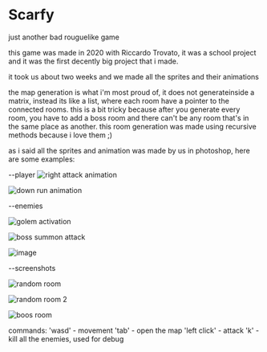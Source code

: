 # Scarfy
just another bad rouguelike game

this game was made in 2020 with Riccardo Trovato, it was a school project and it was the first decently big project that i made.

it took us about two weeks and we made all the sprites and their animations

the map generation is what i'm most proud of, it does not generateinside a matrix, instead its like a list, where each room have a pointer to the connected rooms.
this is a bit tricky because after you generate every room, you have to add a boss room and there can't be any room that's in the same place as another.
this room generation was made using recursive methods because i love them ;)

as i said all the sprites and animation was made by us in photoshop, here are some examples:

--player
![right attack animation](https://i.ibb.co/WpNgxgy/image.png)

![down run animation](https://i.ibb.co/RpCyFDR/image.png)


--enemies

![golem activation](https://user-images.githubusercontent.com/36893247/120471164-a974f780-c3a4-11eb-883d-7cc26339b444.png)

![boss summon attack](https://user-images.githubusercontent.com/36893247/120472728-8a776500-c3a6-11eb-8df8-0a9130643302.png)

![image](https://user-images.githubusercontent.com/36893247/120473324-33be5b00-c3a7-11eb-986a-7ac696d728c4.png)




--screenshots

![random room](https://i.ibb.co/VtNZG3g/image.png)

![random room 2](https://user-images.githubusercontent.com/36893247/120472791-9cf19e80-c3a6-11eb-9841-9175efe50c61.png)

![boos room](https://user-images.githubusercontent.com/36893247/120470781-3ff4e900-c3a4-11eb-9a93-a4e7588515c9.png)


commands:
'wasd' - movement
'tab' - open the map
'left click' - attack
'k' - kill all the enemies, used for debug


